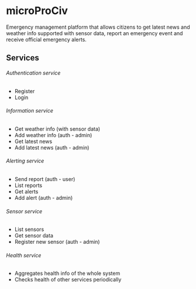 # microProCiv
Emergency management platform that allows citizens to get latest news and weather info supported with sensor data, report an emergency event and receive official emergency alerts.

## Services
###### Authentication service
- Register
- Login

###### Information service
- Get weather info (with sensor data)
- Add weather info (auth - admin)
- Get latest news
- Add latest news (auth - admin)

###### Alerting service
- Send report (auth - user)
- List reports
- Get alerts
- Add alert (auth - admin)

###### Sensor service
- List sensors
- Get sensor data
- Register new sensor (auth - admin)

###### Health service
- Aggregates health info of the whole system
- Checks health of other services periodically